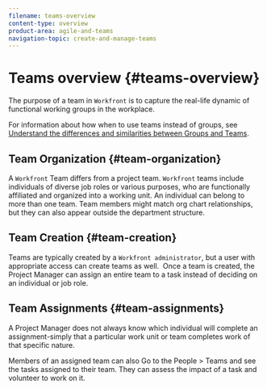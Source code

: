 ```yaml
---
filename: teams-overview
content-type: overview
product-area: agile-and-teams
navigation-topic: create-and-manage-teams
---
```





# Teams overview {#teams-overview}

The purpose of a team in `Workfront` is to capture the real-life dynamic of functional working groups in the workplace.&nbsp;


For information about how when to use teams instead of groups, see [Understand the differences and similarities between Groups and Teams](understanding-differences-and-similarities-between-groups-and-teams.md).


## Team Organization {#team-organization}

A `Workfront` Team differs from a project team. `Workfront` teams include individuals of diverse job roles or various purposes, who are functionally affiliated and organized into a working unit. An individual can belong to more than one team. Team members might match org chart relationships, but they can also appear outside the department structure.


## Team Creation {#team-creation}

Teams are typically created by a `Workfront administrator`, but a user with appropriate access can create teams as well. &nbsp;Once a team is created, the Project Manager can assign an entire team to a task instead of deciding on an individual or job role.


## Team Assignments {#team-assignments}

A Project Manager does not always know which individual will complete an assignment-simply that a particular work unit or team&nbsp;completes work of that specific nature.


Members of an assigned team can also Go to the People > Teams and see the tasks assigned to their team. They can assess the impact of a task and volunteer to work on it.
